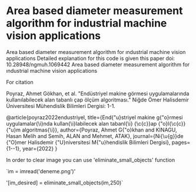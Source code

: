 # Area based diameter measurement algorithm for industrial machine vision applications
Area based diameter measurement algorithm for ındustrial machine vision applications
Detailed explanation for this code is given this paper doi: 10.28948/ngmuh.1069442 
Area based diameter measurement algorithm for ındustrial machine vision applications

For citation

Poyraz, Ahmet Gökhan, et al. "Endüstriyel makine görmesi uygulamalarında kullanılabilecek alan tabanlı çap ölçüm algoritması." Niğde Ömer Halisdemir Üniversitesi Mühendislik Bilimleri Dergisi: 1-1.

@article{poyraz2022endustriyel,
  title={End{\"u}striyel makine g{\"o}rmesi uygulamalar{\i}nda kullan{\i}labilecek alan tabanl{\i} {\c{c}}ap {\"o}l{\c{c}}{\"u}m algoritmas{\i}},
  author={Poyraz, Ahmet G{\"o}khan and KINAGU, Hasan Melih and Semih, ALAN and Mehmet, ATAK},
  journal={Ni{\u{g}}de {\"O}mer Halisdemir {\"U}niversitesi M{\"u}hendislik Bilimleri Dergisi},
  pages={1--1},
  year={2022}
}

In order to clear image you can use 'eliminate_small_objects' function

`im = imread('deneme.png')'

'[im_desired] = eliminate_small_objects(im,250)`
